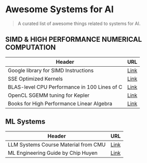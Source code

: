 # Awesome Systems for AI
> A curated list of awesome things related to systems for AI.
## SIMD & HIGH PERFORMANCE NUMERICAL COMPUTATION
| Header | URL |
| ----------- | ----------- |
| Google library for SIMD Instructions | [Link](https://github.com/google/highway) |
| SSE Optimized Kernels | [Link](https://www.mathematik.uni-ulm.de/~lehn/apfel/sghpc/gemm/) |
| BLAS-level CPU Performance in 100 Lines of C | [Link](https://cs.stanford.edu/people/shadjis/blas.html) |
| OpenCL SGEMM tuning for Kepler | [Link](https://cnugteren.github.io/tutorial/pages/page8.html) |
| Books for High Performance Linear Algebra | [Link](http://ulaff.net/) |

## ML Systems
| Header | URL |
| ----------- | ----------- |
| LLM Systems Course Material from CMU  | [Link](https://llmsystem.github.io/llmsystem2024spring/) |
| ML Engineering Guide by Chip Huyen | [Link](https://huyenchip.com/mlops/) 











